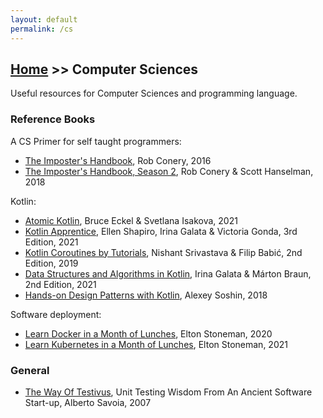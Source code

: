 ```yaml
---
layout: default
permalink: /cs
---
```


## [Home](/) >> Computer Sciences

Useful resources for Computer Sciences and programming language.

### Reference Books

A CS Primer for self taught programmers:
- [The Imposter's Handbook](https://bigmachine.io/products/the-imposters-handbook/), Rob Conery, 2016
- [The Imposter's Handbook, Season 2](https://bigmachine.io/products/the-imposters-handbook/), Rob Conery & Scott Hanselman, 2018

Kotlin:
- [Atomic Kotlin](https://www.atomickotlin.com/), Bruce Eckel & Svetlana Isakova, 2021
- [Kotlin Apprentice](https://www.raywenderlich.com/books/kotlin-apprentice/), Ellen Shapiro, Irina Galata & Victoria Gonda, 3rd Edition, 2021
- [Kotlin Coroutines by Tutorials](https://www.raywenderlich.com/books/kotlin-coroutines-by-tutorials/), Nishant Srivastava & Filip Babić, 2nd Edition, 2019
- [Data Structures and Algorithms in Kotlin](https://www.raywenderlich.com/books/data-structures-algorithms-in-kotlin/), Irina Galata & Márton Braun, 2nd Edition, 2021
- [Hands-on Design Patterns with Kotlin](https://www.packtpub.com/product/hands-on-design-patterns-with-kotlin/9781788998017/), Alexey Soshin, 2018

Software deployment:
- [Learn Docker in a Month of Lunches](https://www.manning.com/books/learn-docker-in-a-month-of-lunches), Elton Stoneman, 2020
- [Learn Kubernetes in a Month of Lunches](https://www.manning.com/books/learn-kubernetes-in-a-month-of-lunches), Elton Stoneman, 2021

### General

- [The Way Of Testivus](http://www.agitar.com/downloads/TheWayOfTestivus.pdf), Unit Testing Wisdom From An Ancient Software Start-up, Alberto Savoia, 2007
